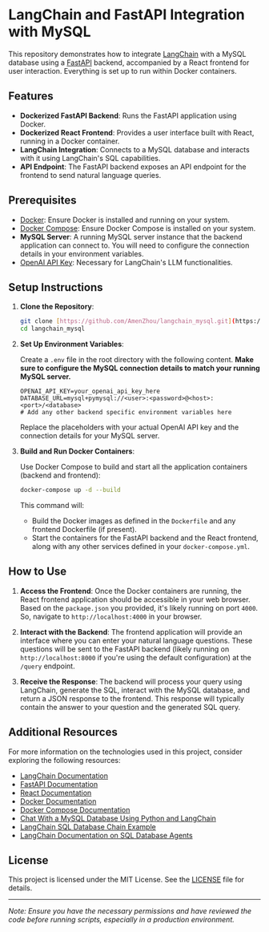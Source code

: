 # LangChain and FastAPI Integration with MySQL

This repository demonstrates how to integrate [LangChain](https://github.com/hwchase17/langchain) with a MySQL database using a [FastAPI](https://fastapi.tiangolo.com/) backend, accompanied by a React frontend for user interaction. Everything is set up to run within Docker containers.

## Features

- **Dockerized FastAPI Backend**: Runs the FastAPI application using Docker.
- **Dockerized React Frontend**: Provides a user interface built with React, running in a Docker container.
- **LangChain Integration**: Connects to a MySQL database and interacts with it using LangChain's SQL capabilities.
- **API Endpoint**: The FastAPI backend exposes an API endpoint for the frontend to send natural language queries.

## Prerequisites

- [Docker](https://www.docker.com/get-started): Ensure Docker is installed and running on your system.
- [Docker Compose](https://docs.docker.com/compose/install/): Ensure Docker Compose is installed on your system.
- **MySQL Server**: A running MySQL server instance that the backend application can connect to. You will need to configure the connection details in your environment variables.
- [OpenAI API Key](https://platform.openai.com/account/api-keys): Necessary for LangChain's LLM functionalities.

## Setup Instructions

1. **Clone the Repository**:

   ```bash
   git clone [https://github.com/AmenZhou/langchain_mysql.git](https://github.com/AmenZhou/langchain_mysql.git)
   cd langchain_mysql
   ```

2. **Set Up Environment Variables**:

   Create a `.env` file in the root directory with the following content. **Make sure to configure the MySQL connection details to match your running MySQL server.**

   ```env
   OPENAI_API_KEY=your_openai_api_key_here
   DATABASE_URL=mysql+pymysql://<user>:<password>@<host>:<port>/<database>
   # Add any other backend specific environment variables here
   ```

   Replace the placeholders with your actual OpenAI API key and the connection details for your MySQL server.

3. **Build and Run Docker Containers**:

   Use Docker Compose to build and start all the application containers (backend and frontend):

   ```bash
   docker-compose up -d --build
   ```

   This command will:

   - Build the Docker images as defined in the `Dockerfile` and any frontend Dockerfile (if present).
   - Start the containers for the FastAPI backend and the React frontend, along with any other services defined in your `docker-compose.yml`.

## How to Use

1.  **Access the Frontend**: Once the Docker containers are running, the React frontend application should be accessible in your web browser. Based on the `package.json` you provided, it's likely running on port `4000`. So, navigate to `http://localhost:4000` in your browser.

2.  **Interact with the Backend**: The frontend application will provide an interface where you can enter your natural language questions. These questions will be sent to the FastAPI backend (likely running on `http://localhost:8000` if you're using the default configuration) at the `/query` endpoint.

3.  **Receive the Response**: The backend will process your query using LangChain, generate the SQL, interact with the MySQL database, and return a JSON response to the frontend. This response will typically contain the answer to your question and the generated SQL query.

## Additional Resources

For more information on the technologies used in this project, consider exploring the following resources:

- [LangChain Documentation](https://python.langchain.com/docs/get_started)
- [FastAPI Documentation](https://fastapi.tiangolo.com/)
- [React Documentation](https://react.dev/)
- [Docker Documentation](https://docs.docker.com/)
- [Docker Compose Documentation](https://docs.docker.com/compose/)
- [Chat With a MySQL Database Using Python and LangChain](https://alejandro-ao.com/chat-with-mysql-using-python-and-langchain/)
- [LangChain SQL Database Chain Example](https://github.com/sugarforever/LangChain-SQL-Chain)
- [LangChain Documentation on SQL Database Agents](https://python.langchain.com/docs/integrations/sql_database_agents)

## License

This project is licensed under the MIT License. See the [LICENSE](LICENSE) file for details.

---

*Note: Ensure you have the necessary permissions and have reviewed the code before running scripts, especially in a production environment.*
